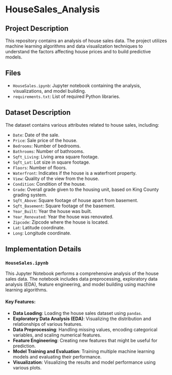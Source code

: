 ﻿# HouseSales_Analysis
## Project Description
This repository contains an analysis of house sales data. The project utilizes machine learning algorithms and data visualization techniques to understand the factors affecting house prices and to build predictive models.

## Files
- `HouseSales.ipynb`: Jupyter notebook containing the analysis, visualizations, and model building.
- `requirements.txt`: List of required Python libraries.

## Dataset Description
The dataset contains various attributes related to house sales, including:
- `Date`: Date of the sale.
- `Price`: Sale price of the house.
- `Bedrooms`: Number of bedrooms.
- `Bathrooms`: Number of bathrooms.
- `Sqft_Living`: Living area square footage.
- `Sqft_Lot`: Lot size in square footage.
- `Floors`: Number of floors.
- `Waterfront`: Indicates if the house is a waterfront property.
- `View`: Quality of the view from the house.
- `Condition`: Condition of the house.
- `Grade`: Overall grade given to the housing unit, based on King County grading system.
- `Sqft_Above`: Square footage of house apart from basement.
- `Sqft_Basement`: Square footage of the basement.
- `Year_Built`: Year the house was built.
- `Year_Renovated`: Year the house was renovated.
- `Zipcode`: Zipcode where the house is located.
- `Lat`: Latitude coordinate.
- `Long`: Longitude coordinate.

## Implementation Details

### `HouseSales.ipynb`
This Jupyter Notebook performs a comprehensive analysis of the house sales data. The notebook includes data preprocessing, exploratory data analysis (EDA), feature engineering, and model building using machine learning algorithms.

#### Key Features:
- **Data Loading**: Loading the house sales dataset using `pandas`.
- **Exploratory Data Analysis (EDA)**: Visualizing the distribution and relationships of various features.
- **Data Preprocessing**: Handling missing values, encoding categorical variables, and scaling numerical features.
- **Feature Engineering**: Creating new features that might be useful for prediction.
- **Model Training and Evaluation**: Training multiple machine learning models and evaluating their performance.
- **Visualization**: Visualizing the results and model performance using various plots.
